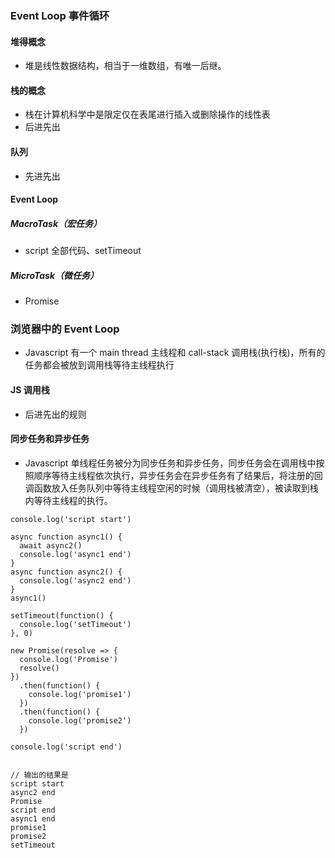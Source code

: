 <!--
 * @Author: xiaowan.chen
 * @Date: 2022-02-07 13:31:05
 * @Description: Do not edit
-->

### Event Loop 事件循环

#### 堆得概念

- 堆是线性数据结构，相当于一维数组，有唯一后继。

#### 栈的概念

- 栈在计算机科学中是限定仅在表尾进行插入或删除操作的线性表
- 后进先出

#### 队列

- 先进先出

#### Event Loop

##### MacroTask（宏任务）

- script 全部代码、setTimeout

##### MicroTask（微任务）

- Promise

### 浏览器中的 Event Loop

- Javascript 有一个 main thread 主线程和 call-stack 调用栈(执行栈)，所有的任务都会被放到调用栈等待主线程执行

#### JS 调用栈

- 后进先出的规则

#### 同步任务和异步任务

- Javascript 单线程任务被分为同步任务和异步任务，同步任务会在调用栈中按照顺序等待主线程依次执行，异步任务会在异步任务有了结果后，将注册的回调函数放入任务队列中等待主线程空闲的时候（调用栈被清空），被读取到栈内等待主线程的执行。

```
console.log('script start')

async function async1() {
  await async2()
  console.log('async1 end')
}
async function async2() {
  console.log('async2 end')
}
async1()

setTimeout(function() {
  console.log('setTimeout')
}, 0)

new Promise(resolve => {
  console.log('Promise')
  resolve()
})
  .then(function() {
    console.log('promise1')
  })
  .then(function() {
    console.log('promise2')
  })

console.log('script end')


// 输出的结果是
script start
async2 end
Promise
script end
async1 end
promise1
promise2
setTimeout
```

